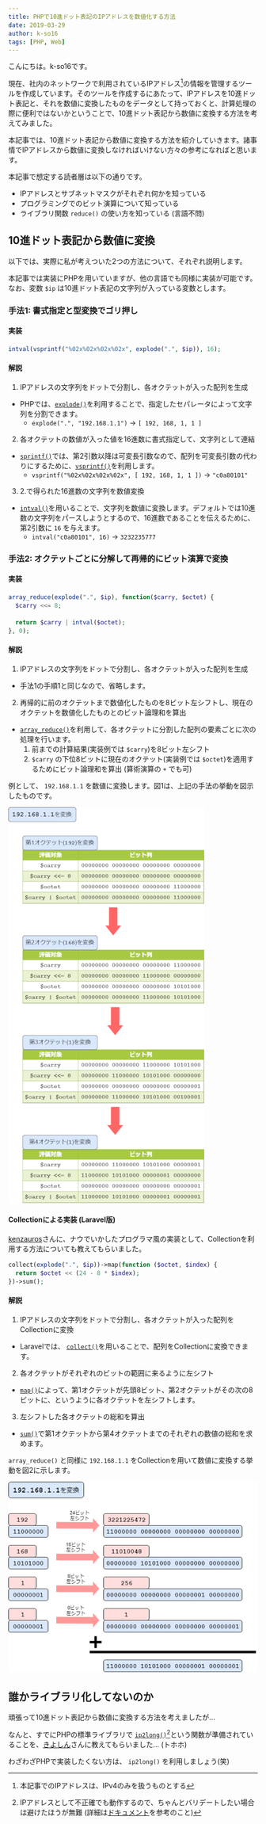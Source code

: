 ```yaml
---
title: PHPで10進ドット表記のIPアドレスを数値化する方法
date: 2019-03-29
author: k-so16
tags: [PHP, Web]
---
```


こんにちは。k-so16です。

現在、社内のネットワークで利用されているIPアドレス[^1]の情報を管理するツールを作成しています。そのツールを作成するにあたって、IPアドレスを10進ドット表記と、それを数値に変換したものをデータとして持っておくと、計算処理の際に便利ではないかということで、10進ドット表記から数値に変換する方法を考えてみました。

本記事では、10進ドット表記から数値に変換する方法を紹介していきます。諸事情でIPアドレスから数値に変換しなければいけない方々の参考になればと思います。

本記事で想定する読者層は以下の通りです。

- IPアドレスとサブネットマスクがそれぞれ何かを知っている
- プログラミングでのビット演算について知っている
- ライブラリ関数 `reduce()` の使い方を知っている (言語不問)

## 10進ドット表記から数値に変換
以下では、実際に私が考えついた2つの方法について、それぞれ説明します。

本記事では実装にPHPを用いていますが、他の言語でも同様に実装が可能です。なお、変数  `$ip` は10進ドット表記の文字列が入っている変数とします。

### 手法1: 書式指定と型変換でゴリ押し
#### 実装
```PHP
intval(vsprintf("%02x%02x%02x%02x", explode(".", $ip)), 16);
```

#### 解説
1. IPアドレスの文字列をドットで分割し、各オクテットが入った配列を生成
  - PHPでは、[`explode()`](https://www.php.net/manual/ja/function.explode.php)を利用することで、指定したセパレータによって文字列を分割できます。
    - `explode(".", "192.168.1.1")` → `[ 192, 168, 1, 1 ]`
2. 各オクテットの数値が入った値を16進数に書式指定して、文字列として連結
  - [`sprintf()`](https://www.php.net/manual/ja/function.sprintf.php)では、第2引数以降は可変長引数なので、配列を可変長引数の代わりにするために、[`vsprintf()`](https://www.php.net/manual/ja/function.vsprintf.php)を利用します。
    - `vsprintf("%02x%02x%02x%02x", [ 192, 168, 1, 1 ])` → `"c0a80101"`
3. 2.で得られた16進数の文字列を数値変換
  - [`intval()`](https://www.php.net/manual/ja/function.intval.php)を用いることで、文字列を数値に変換します。デフォルトでは10進数の文字列をパースしようとするので、16進数であることを伝えるために、第2引数に `16` を与えます。
    - `intval("c0a80101", 16)` → `3232235777`


### 手法2: オクテットごとに分解して再帰的にビット演算で変換
#### 実装
```PHP
array_reduce(explode(".", $ip), function($carry, $octet) {
  $carry <<= 8;
  
  return $carry | intval($octet);
}, 0);
```

#### 解説
1. IPアドレスの文字列をドットで分割し、各オクテットが入った配列を生成
  - 手法1の手順1と同じなので、省略します。
2. 再帰的に前のオクテットまで数値化したものを8ビット左シフトし、現在のオクテットを数値化したものとのビット論理和を算出
  - [`array_reduce()`](https://www.php.net/manual/ja/function.array-reduce.php)を利用して、各オクテットに分割した配列の要素ごとに次の処理を行います。
    1. 前までの計算結果(実装例では `$carry`)を8ビット左シフト
    2. `$carry` の下位8ビットに現在のオクテット(実装例では `$octet`)を適用するためにビット論理和を算出 (算術演算の `+` でも可)

例として、 `192.168.1.1` を数値に変換します。図1は、上記の手法の挙動を図示したものです。

![](images/php-ip2long-1.png)

#### Collectionによる実装 (Laravel版)
[kenzauros](https://github.com/kenzauros)さんに、ナウでいかしたプログラマ風の実装として、Collectionを利用する方法についても教えてもらいました。
```PHP
collect(explode(".", $ip))->map(function ($octet, $index) {
  return $octet << (24 - 8 * $index);
})->sum();
```

#### 解説
1. IPアドレスの文字列をドットで分割し、各オクテットが入った配列をCollectionに変換
  - Laravelでは、 [`collect()`](https://readouble.com/laravel/5.5/ja/collections.html)を用いることで、配列をCollectionに変換できます。
2. 各オクテットがそれぞれのビットの範囲に来るように左シフト
  - [`map()`](https://readouble.com/laravel/5.5/ja/collections.html#method-map)によって、第1オクテットが先頭8ビット、第2オクテットがその次の8ビットに、というように各オクテットを左シフトします。
3. 左シフトした各オクテットの総和を算出
  - [`sum()`](https://readouble.com/laravel/5.5/ja/collections.html#method-sum)で第1オクテットから第4オクテットまでのそれぞれの数値の総和を求めます。

`array_reduce()` と同様に `192.168.1.1` をCollectionを用いて数値に変換する挙動を図2に示します。

![](images/php-ip2long-2.png)


## 誰かライブラリ化してないのか
頑張って10進ドット表記から数値に変換する方法を考えましたが...

なんと、すでにPHPの標準ライブラリで [`ip2long()`](https://www.php.net/manual/ja/function.ip2long.php)[^2]という関数が準備されていることを、[きよしん](/category/articles-kiyoshin-wrote/)さんに教えてもらいました... (トホホ)

わざわざPHPで実装したくない方は、 `ip2long()` を利用しましょう(笑)

[^1]: 本記事でのIPアドレスは、IPv4のみを扱うものとする
[^2]: IPアドレスとして不正確でも動作するので、ちゃんとバリデートしたい場合は避けたほうが無難 (詳細は[ドキュメント](http://publibn.boulder.ibm.com/doc_link/en_US/a_doc_lib/libs/commtrf2/inet_addr.htm)を参考のこと)